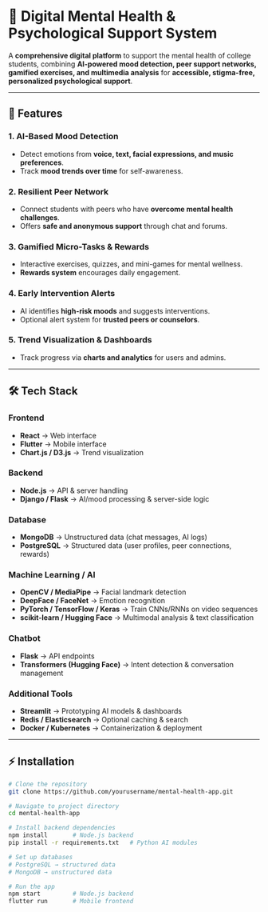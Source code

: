 # 🌟 Digital Mental Health & Psychological Support System

A **comprehensive digital platform** to support the mental health of college students, combining **AI-powered mood detection, peer support networks, gamified exercises, and multimedia analysis** for **accessible, stigma-free, personalized psychological support**.

---

## 🎯 Features

### **1. AI-Based Mood Detection**
- Detect emotions from **voice, text, facial expressions, and music preferences**.  
- Track **mood trends over time** for self-awareness.  

### **2. Resilient Peer Network**
- Connect students with peers who have **overcome mental health challenges**.  
- Offers **safe and anonymous support** through chat and forums.  

### **3. Gamified Micro-Tasks & Rewards**
- Interactive exercises, quizzes, and mini-games for mental wellness.  
- **Rewards system** encourages daily engagement.  

### **4. Early Intervention Alerts**
- AI identifies **high-risk moods** and suggests interventions.  
- Optional alert system for **trusted peers or counselors**.  

### **5. Trend Visualization & Dashboards**
- Track progress via **charts and analytics** for users and admins.  

---

## 🛠 Tech Stack

### **Frontend**
- **React** → Web interface  
- **Flutter** → Mobile interface  
- **Chart.js / D3.js** → Trend visualization  

### **Backend**
- **Node.js** → API & server handling  
- **Django / Flask** → AI/mood processing & server-side logic  

### **Database**
- **MongoDB** → Unstructured data (chat messages, AI logs)  
- **PostgreSQL** → Structured data (user profiles, peer connections, rewards)  

### **Machine Learning / AI**
- **OpenCV / MediaPipe** → Facial landmark detection  
- **DeepFace / FaceNet** → Emotion recognition  
- **PyTorch / TensorFlow / Keras** → Train CNNs/RNNs on video sequences  
- **scikit-learn / Hugging Face** → Multimodal analysis & text classification  

### **Chatbot**
- **Flask** → API endpoints  
- **Transformers (Hugging Face)** → Intent detection & conversation management  

### **Additional Tools**
- **Streamlit** → Prototyping AI models & dashboards  
- **Redis / Elasticsearch** → Optional caching & search  
- **Docker / Kubernetes** → Containerization & deployment  

---

## ⚡ Installation

```bash
# Clone the repository
git clone https://github.com/yourusername/mental-health-app.git

# Navigate to project directory
cd mental-health-app

# Install backend dependencies
npm install       # Node.js backend
pip install -r requirements.txt   # Python AI modules

# Set up databases
# PostgreSQL → structured data
# MongoDB → unstructured data

# Run the app
npm start         # Node.js backend
flutter run       # Mobile frontend
